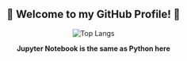 <div align="center">
  <h2>👋 Welcome to my GitHub Profile! 👋</h2>
</div>

<div align="center">
  <img src="https://github-readme-stats.vercel.app/api/top-langs/?username=diptandel&size_weight=0.8&count_weight=0.4&langs_count=0.6&theme=github_dark&layout=donut" alt="Top Langs">
</div>

<div align="center">
  <p><strong>Jupyter Notebook is the same as Python here</strong></p>
</div>

